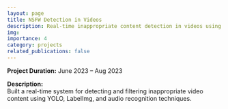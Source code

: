 ```yaml
---
layout: page
title: NSFW Detection in Videos
description: Real-time inappropriate content detection in videos using deep learning.
img: 
importance: 4
category: projects
related_publications: false
---
```


**Project Duration:** June 2023 – Aug 2023

**Description:**  
Built a real-time system for detecting and filtering inappropriate video content using YOLO, LabelImg, and audio recognition techniques.
